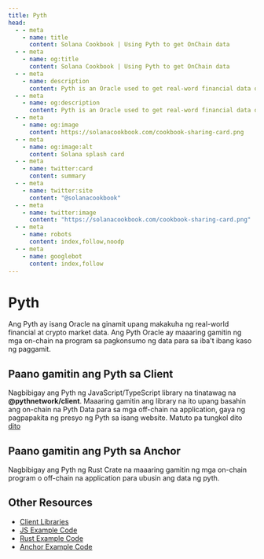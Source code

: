 ```yaml
---
title: Pyth
head:
  - - meta
    - name: title
      content: Solana Cookbook | Using Pyth to get OnChain data
  - - meta
    - name: og:title
      content: Solana Cookbook | Using Pyth to get OnChain data
  - - meta
    - name: description
      content: Pyth is an Oracle used to get real-word financial data onChain.
  - - meta
    - name: og:description
      content: Pyth is an Oracle used to get real-word financial data onChain.
  - - meta
    - name: og:image
      content: https://solanacookbook.com/cookbook-sharing-card.png
  - - meta
    - name: og:image:alt
      content: Solana splash card
  - - meta
    - name: twitter:card
      content: summary
  - - meta
    - name: twitter:site
      content: "@solanacookbook"
  - - meta
    - name: twitter:image
      content: "https://solanacookbook.com/cookbook-sharing-card.png"
  - - meta
    - name: robots
      content: index,follow,noodp
  - - meta
    - name: googlebot
      content: index,follow
---
```


# Pyth

Ang Pyth ay isang Oracle na ginamit upang makakuha ng real-world financial at crypto market data. Ang Pyth Oracle ay maaaring gamitin ng mga on-chain na program sa pagkonsumo ng data para sa iba't ibang kaso ng paggamit.

## Paano gamitin ang Pyth sa Client

Nagbibigay ang Pyth ng JavaScript/TypeScript library na tinatawag na **@pythnetwork/client**. Maaaring gamitin ang library na ito upang basahin ang on-chain na Pyth Data para sa mga off-chain na application, gaya ng pagpapakita ng presyo ng Pyth sa isang website. Matuto pa tungkol dito [dito](https://www.npmjs.com/package/@pythnetwork/client)
<SolanaCodeGroup>
  <SolanaCodeGroupItem title="TS" active>

  <template v-slot:default>

@[code](@/code/pyth/client/client.en.ts)

  </template>

  <template v-slot:preview>

@[code](@/code/pyth/client/client.preview.en.ts)

  </template>

  </SolanaCodeGroupItem>

</SolanaCodeGroup>

## Paano gamitin ang Pyth sa Anchor

Nagbibigay ang Pyth ng Rust Crate na maaaring gamitin ng mga on-chain program o off-chain na application para ubusin ang data ng pyth.

<SolanaCodeGroup>
  <SolanaCodeGroupItem title="Anchor" active>

  <template v-slot:default>

@[code](@/code/pyth/on-chain/on-chain.en.rs)

  </template>

  <template v-slot:preview>

@[code](@/code/pyth/on-chain/on-chain.preview.en.rs)

  </template>

  </SolanaCodeGroupItem>

</SolanaCodeGroup>

## Other Resources

- [Client Libraries](https://docs.pyth.network/consumers/client-libraries)
- [JS Example Code](https://github.dev/solana-labs/solana/tree/master/web3.js/examples)
- [Rust Example Code](https://github.com/project-OpenBook/anchor/tree/master/tests/pyth)
- [Anchor Example Code](https://github.com/0xPratik/pyth-anchor-example)
